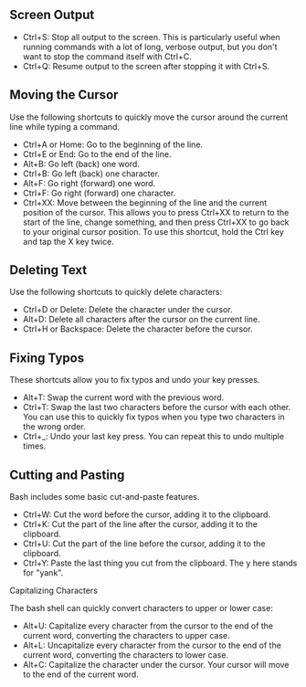 
## Screen Output

   - Ctrl+S: Stop all output to the screen. This is particularly useful when running commands with a lot of long, verbose output, but you don't want to stop the command itself with Ctrl+C.
   - Ctrl+Q: Resume output to the screen after stopping it with Ctrl+S.

## Moving the Cursor

Use the following shortcuts to quickly move the cursor around the current line while typing a command.

   - Ctrl+A or Home: Go to the beginning of the line.
   - Ctrl+E or End: Go to the end of the line.
   - Alt+B: Go left (back) one word.
   - Ctrl+B: Go left (back) one character.
   - Alt+F: Go right (forward) one word.
   - Ctrl+F: Go right (forward) one character.
   - Ctrl+XX: Move between the beginning of the line and the current position of the cursor. This allows you to press Ctrl+XX to return to the start of the line, change something, and then press Ctrl+XX to go back to your original cursor position. To use this shortcut, hold the Ctrl key and tap the X key twice.

## Deleting Text

Use the following shortcuts to quickly delete characters:

   - Ctrl+D or Delete: Delete the character under the cursor.
   - Alt+D: Delete all characters after the cursor on the current line.
   - Ctrl+H or Backspace: Delete the character before the cursor.

## Fixing Typos

These shortcuts allow you to fix typos and undo your key presses.

   - Alt+T: Swap the current word with the previous word.
   - Ctrl+T: Swap the last two characters before the cursor with each other. You can use this to quickly fix typos when you type two characters in the wrong order.
   - Ctrl+_: Undo your last key press. You can repeat this to undo multiple times.

## Cutting and Pasting

Bash includes some basic cut-and-paste features.

   - Ctrl+W: Cut the word before the cursor, adding it to the clipboard.
   - Ctrl+K: Cut the part of the line after the cursor, adding it to the clipboard.
   - Ctrl+U: Cut the part of the line before the cursor, adding it to the clipboard.
   - Ctrl+Y: Paste the last thing you cut from the clipboard. The y here stands for "yank".

Capitalizing Characters

The bash shell can quickly convert characters to upper or lower case:

   - Alt+U: Capitalize every character from the cursor to the end of the current word, converting the characters to upper case.
   - Alt+L: Uncapitalize every character from the cursor to the end of the current word, converting the characters to lower case.
   - Alt+C: Capitalize the character under the cursor. Your cursor will move to the end of the current word.
